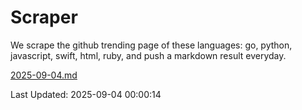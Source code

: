 # Scraper

We scrape the github trending page of these languages: go, python, javascript, swift, html, ruby, and push a markdown result everyday.

[2025-09-04.md](https://github.com/henson/Scraper/blob/master/2025-09-04.md)

Last Updated: 2025-09-04 00:00:14